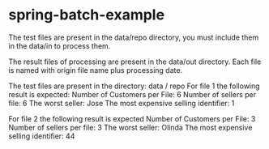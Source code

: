 # spring-batch-example

The test files are present in the data/repo directory, you must include them in the data/in to process them.

The result files of processing are present in the data/out directory. 
Each file is named with origin file name plus processing date.

The test files are present in the directory: data / repo
  For file 1 the following result is expected:
    Number of Customers per File: 6
    Number of sellers per file: 6
    The worst seller: Jose
    The most expensive selling identifier: 1

  For file 2 the following result is expected
    Number of Customers per File: 3
    Number of sellers per file: 3
    The worst seller: Olinda
    The most expensive selling identifier: 44
